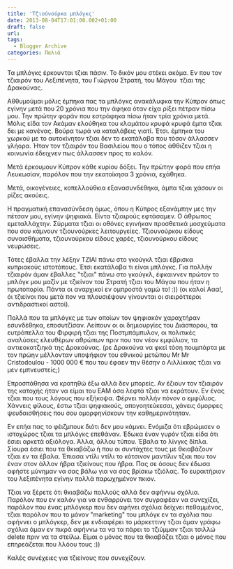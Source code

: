 ```yaml
---
title: 'Τζιούνούρκα μπλόγκς'
date: 2013-08-04T17:01:00.002+01:00
draft: false
url: 
tags:
  - Blogger Archive
categories: Παλιά
---
```


Τα μπλόγκς έρκουνται τζιαι πάσιν. Το δικόν μου στέκει ακόμα. Εν που τον τζιαιρόν του Λεξιπένητα, του Γιώργου Στρατή, του Μάγου  τζιαι της Δρακούνας.  
  
Αθθυμούμαι μόλις έμπηκα πας τα μπλόγκς ανακάλυφκα την Κύπρον όπως εγίνην μετά που 20 χρόνια που την άφηκα όταν είχα ρίξει πέτραν πίσω μου. Την πρώτην φοράν που εστράφηκα πίσω ήταν τρία χρόνια μετά. Μόλις είδα τον Ακάμαν ελούθηκα του κλαμάτου κρυφά κρυφά έμπα τζιαι δει με κανένας. Βούρα τωρά να καταλάβεις γιατί. Έτσι. έμπηκα του χωρκού με το αυτοκίνητον τζιαι δεν το εκατάλαβα που τόσον άλλασσεν γλήορα. Ήταν τον τζιαιρόν του Βασιλείου που ο τόπος άθθιζεν τζιαι η κοινωνία έδειχνεν πως άλλασσεν προς το καλόν.  
  
Μετά έρκουμουν Κύπρον κάθε κυρίου δόξει. Την πρώτην φορά που επήα Λευκωσίαν, παρόλον που την εκατοίκησα 3 χρόνια, εχάθηκα.  
  
Μετά, οικογένειες, κοπελλούθκια εξανασυνδέθηκα, άμπα τζιαι χάσουν οι ρίζες ακούεις.  
  
Η πραγματική επανασύνδεση όμως, όπου η Κύπρος εξανάμπην μες την πέτσαν μου, εγίνην ψηφιακά. Είντα τζιαιρούς εφτάσαμεν. Ο άθρωπος εμεταλλάχτην. Σύρματα τζιαι οι οθόνες εγινήκαν προσθετικά μοσχεύματα που σου κάμνουν τζιουνούρκες λειτουργείες. Τζιουνούρκου είδους συναισθήματα, τζιουνούρκου είδους χαρές, τζιουνούρκου είδους νευρώσεις.  
  
Τότες έβαλλα την λέξην ΤΖΙΑΙ πάνω στο γκούγκλ τζιαι έβρισκα κυπριακούς ιστοτόπους. Έτσι εκατάλαβα τι είναι μπλόγκς. Για πολλήν τζιαιρόν άμαν έβαλλες "τζιαι" πάνω στο γκούγκλ, έφκαιννεν πρώτον το μπλόγκ μου μαζίν με τζιείνον του Στρατή τζιαι του Μάγου που ήταν η πρωτοπορία. Πάντα οι αναρχικοί εν ομπροστά γαμώ το! :)) (οι καλοί Ααα!, όι τζιείνοι που μετά πον να πλουσιέψουν γίνουνται οι σιειρόττεροι αντιδραστικοί αστοί).  
  
Πολλά που τα μπλόγκς με των οποίων τον ψηφιακόν χαραχτήραν εσυνδέθηκα, εποσυτζίσαν. Λείπουν οι οι δημιουργίες του Διάσπορου, τα ευτράπελλα του Φιρφιρή τζιαι της Ποστμπάμπυλον, οι πολιτικές αναλύσεις ελευθέρων αθρώπων πριν που τον νέον εμφύλιον, τα αντιεοκατζιηκά της Δρακούνας. (ρε Δρακούνα να φκεί τόση πουμπάρτα με τον πρώην μέλλονταν υποψήφιον του εθνικού μετώπου Mr Mr Cristodoulou - 1000 000 € που του έφαεν την θέσην ο Λιλλίκκας τζιαι να μεν εμπνευστείς;)  
  
Επροσπάθησα να κρατηθώ έξω αλλά δεν μπορείς. Αν έζιουν τον τζιαιρόν της κατοχής ήταν να είμαι του ΕΑΜ όσα λεφτά τζιαι να εκράτουν. Εν ένας τζιαι που τους λόγους που εξήκοψα. Φέρνει πολλήν πόνον ο εμφύλιος. Χάννεις φίλους, έστω τζιαι ψηφιακούς, απογοητεύκεσαι, χάνεις όμορφες ψευδαισθήσεις που σου ομορφηνίσκουν την καθημερινότηταν.  
  
Εν επήα πας το φέιζμπουκ διότι δεν μου κάμνει. Ενόμιζα ότι εβρώμισεν ο ιστοχώρος τζιαι τα μπλόγκς επεθάναν. Έδωκα έναν γυρόν τζιαι είδα ότι έσιει αρκετά αξιόλογα. Άλλα, άλλου τύπου. Έβαλα το λίνγκς δίπλα. Σίουρα έσιει που τα θκιαβάζω ή που οι συντάχτες τους με θκιαβάζουν τζιαι εν τα έβαλα. Έπιασα ντίλι ντίλι το κότσινον μαντίλιν τζιαι που τον έναν στον άλλον ήβρα τζιείνους που ήβρα. Πας σε όσους δεν έδωσα αφήστε μύνημαν να σας βάλω για να σας βρίσκω τζιόλας. Το ευραιτήριον του λεξιπένητα εγίνην πολλά παρωχημένον πκιον.  
  
Τζιαι να ξέρετε ότι θκιαβάζω πολλούς αλλά δεν αφήννω σχόλια. Παρόλον που εν καλόν για να ενθαρρύνει τον συγραφέαν να συνεχίζει, παρόλον που ένας μπλόγκερ που δεν αφήνει σχόλια δείχνει πεθαμμένος, τζιαι παρόλον που το μόνον "marketing" του μπλόγκ εν τα σχόλια που αφήννει ο μπλόγκερ, δεν με ενδιαφέρει το μάρκεττινγ τζιαι άμαν γράφω σχόλια άμαν εν πικρά αφήννω τα να τα πάρει το τζιύμμαν τζιαι τσιλλώ delete πριν να τα στείλω. Είμαι ο μόνος που τα θκιαβάζει τζιαι ο μόνος που επηρεάζεται που λλόου τους :))  
  
Καλές συνέχειες για τζιείνους που συνεχίζουν.
